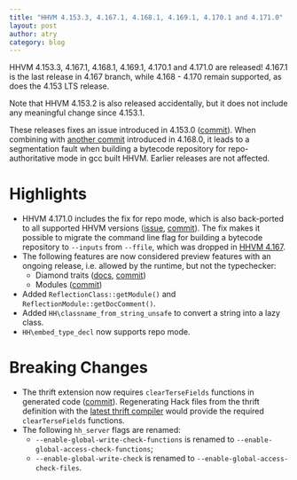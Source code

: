 ```yaml
---
title: "HHVM 4.153.3, 4.167.1, 4.168.1, 4.169.1, 4.170.1 and 4.171.0"
layout: post
author: atry
category: blog
---
```


HHVM 4.153.3, 4.167.1, 4.168.1, 4.169.1, 4.170.1 and 4.171.0 are released!
4.167.1 is the last release in 4.167 branch, while 4.168 - 4.170 remain
supported, as does the 4.153 LTS release.

Note that HHVM 4.153.2 is also released accidentally, but it does not include
any meaningful change since 4.153.1.

These releases fixes an issue introduced in 4.153.0
([commit](https://github.com/facebook/hhvm/commit/291397f88cbe9154e2b228248a2534fbc31ea3f1)).
When combining with [another
commit](https://github.com/facebook/hhvm/commit/280e6899b442796a197b5b236d3ddd50d0b62b5f)
introduced in 4.168.0, it leads to a segmentation fault when building a bytecode
repository for repo-authoritative mode in gcc built HHVM. Earlier releases are
not affected.

# Highlights

- HHVM 4.171.0 includes the fix for repo mode, which is also back-ported to all
  supported HHVM versions
  ([issue](https://github.com/facebook/hhvm/issues/9236),
  [commit](https://github.com/facebook/hhvm/commit/1174b9f2e5935ff468b236aba9df0f3d3ff12d5a)).
  The fix makes it possible to migrate the command line flag for building a
  bytecode repository to `--inputs` from `--ffile`, which was dropped in [HHVM
  4.167](https://hhvm.com/blog/2022/08/24/hhvm-4.167.html).
- The following features are now considered preview features with an ongoing
  release, i.e. allowed by the runtime, but not the typechecker:
  - Diamond traits
  ([docs](https://github.com/hhvm/user-documentation/pull/1297),
  [commit](https://github.com/facebook/hhvm/commit/dcfea5ce9ad2658605668cbccbb8e2865a497627))
  - Modules
    ([commit](https://github.com/facebook/hhvm/commit/cb398e7bb06eeb36e5d54f7fca867cbe30530104))
- Added `ReflectionClass::getModule()` and `ReflectionModule::getDocComment()`.
- Added `HH\classname_from_string_unsafe` to convert a string into a lazy class.
- `HH\embed_type_decl` now supports repo mode.

# Breaking Changes

- The thrift extension now requires `clearTerseFields` functions in generated
  code
  ([commit](https://github.com/facebook/hhvm/commit/81b528e7371e8e8da3b61cda2a39844a8129c1c3)).
  Regenerating Hack files from the thrift definition with the [latest thrift
  compiler](https://github.com/facebook/fbthrift/releases/tag/v2022.10.17.00)
  would provide the required `clearTerseFields` functions.
- The following `hh_server` flags are renamed:
  - `--enable-global-write-check-functions` is renamed to
  `--enable-global-access-check-functions`;
  - `--enable-global-write-check` is
  renamed to `--enable-global-access-check-files`.